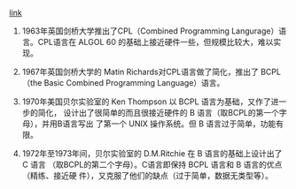 [link](https://baike.baidu.com/item/CPL语言/2507754?fr=aladdin)

1. 1963年英国剑桥大学推出了CPL（Combined Programming Langurage）语言。CPL语言在
   ALGOL 60 的基础上接近硬件一些，但规模比较大，难以实现。

1. 1967年英国剑桥大学的 Matin Richards对CPL语言做了简化，推出了 BCPL （the
   Basic Combined Programming Language）语言。

1. 1970年美国贝尔实验室的 Ken Thompson 以 BCPL 语言为基础，又作了进一步的简化，
   设计出了很简单的而且很接近硬件的 B 语言（取BCPL的第一个字母），并用B语言写出
   了第一个 UNIX 操作系统。但 B 语言过于简单，功能有限。

1. 1972年至1973年间，贝尔实验室的 D.M.Ritchie 在 B 语言的基础上设计出了 C 语言
   （取BCPL的第二个字母）。C语言即保持 BCPL 语言和 B 语言的优点（精练、接近硬
   件），又克服了他们的缺点（过于简单，数据无类型等）。
